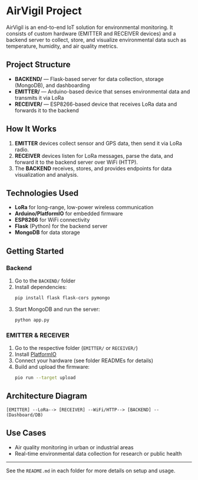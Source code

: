 # AirVigil Project

AirVigil is an end-to-end IoT solution for environmental monitoring. It consists of custom hardware (EMITTER and RECEIVER devices) and a backend server to collect, store, and visualize environmental data such as temperature, humidity, and air quality metrics.

## Project Structure
- **BACKEND/** — Flask-based server for data collection, storage (MongoDB), and dashboarding
- **EMITTER/** — Arduino-based device that senses environmental data and transmits it via LoRa
- **RECEIVER/** — ESP8266-based device that receives LoRa data and forwards it to the backend

## How It Works
1. **EMITTER** devices collect sensor and GPS data, then send it via LoRa radio.
2. **RECEIVER** devices listen for LoRa messages, parse the data, and forward it to the backend server over WiFi (HTTP).
3. The **BACKEND** receives, stores, and provides endpoints for data visualization and analysis.

## Technologies Used
- **LoRa** for long-range, low-power wireless communication
- **Arduino/PlatformIO** for embedded firmware
- **ESP8266** for WiFi connectivity
- **Flask** (Python) for the backend server
- **MongoDB** for data storage

## Getting Started
### Backend
1. Go to the `BACKEND/` folder
2. Install dependencies:
   ```bash
   pip install flask flask-cors pymongo
   ```
3. Start MongoDB and run the server:
   ```bash
   python app.py
   ```

### EMITTER & RECEIVER
1. Go to the respective folder (`EMITTER/` or `RECEIVER/`)
2. Install [PlatformIO](https://platformio.org/)
3. Connect your hardware (see folder READMEs for details)
4. Build and upload the firmware:
   ```bash
   pio run --target upload
   ```

## Architecture Diagram
```
[EMITTER] --LoRa--> [RECEIVER] --WiFi/HTTP--> [BACKEND] --(Dashboard/DB)
```

## Use Cases
- Air quality monitoring in urban or industrial areas
- Real-time environmental data collection for research or public health

---
See the `README.md` in each folder for more details on setup and usage. 